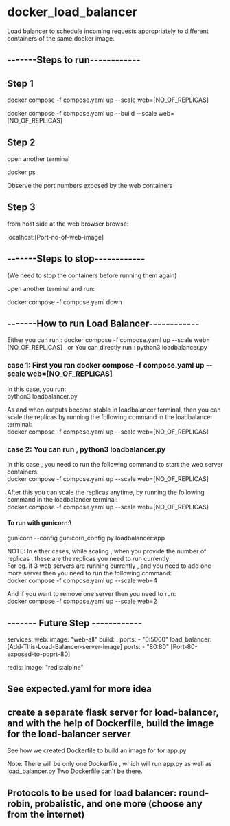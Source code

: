 # docker_load_balancer
Load balancer to schedule incoming requests appropriately to different containers of the same docker image.


## -------Steps to run------------

## Step 1

docker compose -f compose.yaml up --scale web=[NO_OF_REPLICAS]

docker compose -f compose.yaml up --build --scale web=[NO_OF_REPLICAS]

## Step 2
open another terminal

docker ps

Observe the port numbers exposed by the web containers

## Step 3

from host side at the web browser browse:

localhost:[Port-no-of-web-image]

## -------Steps to stop------------

(We need to stop the containers before running them again)

open another terminal and run:

docker compose -f compose.yaml down


## -------How to run Load Balancer------------

Either you can run : docker compose -f compose.yaml up --scale web=[NO_OF_REPLICAS] , or You can directly run : python3 loadbalancer.py

### case 1: First you ran docker compose -f compose.yaml up --scale web=[NO_OF_REPLICAS]

In this case, you run:\
python3 loadbalancer.py 

As and when outputs become stable in loadbalancer terminal, then you can scale the replicas by running the following command in the loadbalancer terminal:\
docker compose -f compose.yaml up --scale web=[NO_OF_REPLICAS]


### case 2: You can run , python3 loadbalancer.py

In this case , you need to run the following command to start the web server containers:\
docker compose -f compose.yaml up --scale web=[NO_OF_REPLICAS]

After this you can scale the replicas anytime, by running the following command in the loadbalancer terminal:\
docker compose -f compose.yaml up --scale web=[NO_OF_REPLICAS]

#### To run with gunicorn:\
gunicorn --config gunicorn_config.py loadbalancer:app


NOTE: In either cases, while scaling , when you provide the number of replicas , these are the replicas you need to run currently:\
For eg. if 3 web servers are running currently , and you need to add one more server then you need to run the following command:\
docker compose -f compose.yaml up --scale web=4

And if you want to remove one server then you need to run:\
docker compose -f compose.yaml up --scale web=2



## ------- Future Step ------------

services:
  web:
    image: "web-all"
    build: .
    ports:
      - "0:5000"
  load_balancer:    [Add-This-Load-Balancer-server-image]
    ports:
      - "80:80"     [Port-80-exposed-to-poprt-80]

  redis:
    image: "redis:alpine"
 
## See expected.yaml for more idea

## create a separate flask server for load-balancer, and with the help of Dockerfile, build the image for the load-balancer server
See how we created Dockerfile to build an image for for app.py

Note: There will be only one Dockerfile , which will run app.py as well as load_balancer.py
Two Dockerfile can't be there.

## Protocols to be used for load balancer: round-robin, probalistic, and one more (choose any from the internet)


